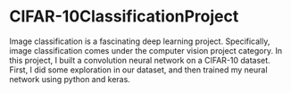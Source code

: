 # CIFAR-10ClassificationProject
Image classification is a fascinating deep learning project. Specifically, image classification comes under the computer vision project category.  In this project, I built a convolution neural network on a CIFAR-10 dataset. First, I did some exploration in our dataset, and then trained my neural network using python and keras.
